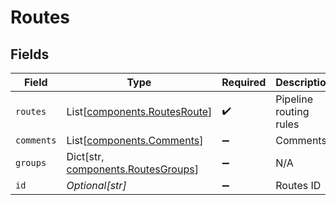 # Routes


## Fields

| Field                                                                         | Type                                                                          | Required                                                                      | Description                                                                   |
| ----------------------------------------------------------------------------- | ----------------------------------------------------------------------------- | ----------------------------------------------------------------------------- | ----------------------------------------------------------------------------- |
| `routes`                                                                      | List[[components.RoutesRoute](../../models/components/routesroute.md)]        | :heavy_check_mark:                                                            | Pipeline routing rules                                                        |
| `comments`                                                                    | List[[components.Comments](../../models/components/comments.md)]              | :heavy_minus_sign:                                                            | Comments                                                                      |
| `groups`                                                                      | Dict[str, [components.RoutesGroups](../../models/components/routesgroups.md)] | :heavy_minus_sign:                                                            | N/A                                                                           |
| `id`                                                                          | *Optional[str]*                                                               | :heavy_minus_sign:                                                            | Routes ID                                                                     |